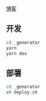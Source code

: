 [博客](https://lkdghzh.github.io/)

## 开发
``` bash
cd _generator
yarn
yarn dev
```

## 部署
``` bash
cd _generator
sh deploy.sh
```